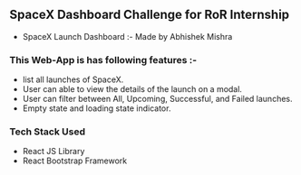 ## SpaceX Dashboard Challenge for RoR Internship
- SpaceX Launch Dashboard :- Made by Abhishek Mishra
### This Web-App is has following features :-
-  list all launches of SpaceX.
-   User can able to view the details of the launch on a modal.
-   User can filter between All, Upcoming, Successful, and Failed launches.
-   Empty state and loading state indicator.

### Tech Stack Used 
- React JS Library
- React Bootstrap Framework